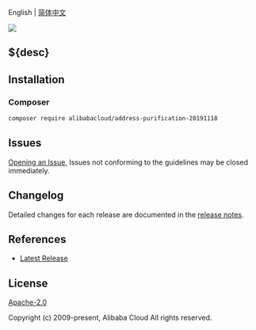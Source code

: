 English | [简体中文](README-CN.md)

![](https://aliyunsdk-pages.alicdn.com/icons/AlibabaCloud.svg)

## ${desc}

## Installation

### Composer

```bash
composer require alibabacloud/address-purification-20191118
```

## Issues

[Opening an Issue](${github}/issues/new), Issues not conforming to the guidelines may be closed immediately.

## Changelog

Detailed changes for each release are documented in the [release notes](./ChangeLog.txt).

## References

* [Latest Release](${github})

## License

[Apache-2.0](http://www.apache.org/licenses/LICENSE-2.0)

Copyright (c) 2009-present, Alibaba Cloud All rights reserved.
